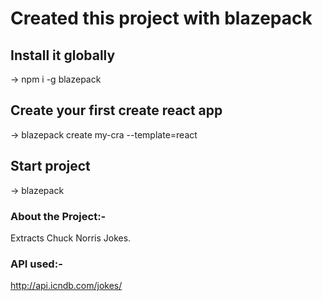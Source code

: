# Created this project with blazepack

## Install it globally

-> npm i -g blazepack

## Create your first create react app

-> blazepack create my-cra --template=react

## Start project

-> blazepack

### About the Project:-

Extracts Chuck Norris Jokes.

### API used:-

http://api.icndb.com/jokes/
